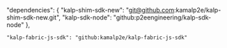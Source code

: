    "dependencies": {
        "kalp-shim-sdk-new": "git@github.com:kamalp2e/kalp-shim-sdk-new.git",
        "kalp-sdk-node": "github:p2eengineering/kalp-sdk-node"
    },

    "kalp-fabric-js-sdk": "github:kamalp2e/kalp-fabric-js-sdk"